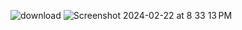 ![download](https://github.com/pranitp2222/minikube_Project/assets/43597107/1040b48f-5945-4e1a-84ef-0950a8031abf)
![Screenshot 2024-02-22 at 8 33 13 PM](https://github.com/pranitp2222/minikube_Project/assets/43597107/3886182a-2ba2-4064-bb0f-8a6527b0be4b)
